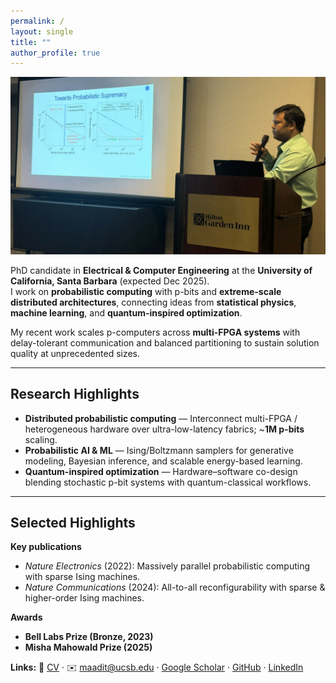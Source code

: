 ```yaml
---
permalink: /
layout: single
title: ""
author_profile: true
---
```


<!-- HERO as a normal image (no cropping). Lives entirely in the right column. -->
<img src="/images/hero.jpeg" alt="Navid Aadit giving a talk" class="hero-img" />

PhD candidate in **Electrical & Computer Engineering** at the **University of California, Santa Barbara** (expected Dec 2025).  
I work on **probabilistic computing** with p-bits and **extreme-scale distributed architectures**, connecting ideas from **statistical physics**, **machine learning**, and **quantum-inspired optimization**.

My recent work scales p-computers across **multi-FPGA systems** with delay-tolerant communication and balanced partitioning to sustain solution quality at unprecedented sizes.

---

## Research Highlights
- **Distributed probabilistic computing** — Interconnect multi-FPGA / heterogeneous hardware over ultra-low-latency fabrics; ~**1M p-bits** scaling.
- **Probabilistic AI & ML** — Ising/Boltzmann samplers for generative modeling, Bayesian inference, and scalable energy-based learning.
- **Quantum-inspired optimization** — Hardware–software co-design blending stochastic p-bit systems with quantum-classical workflows.

---

## Selected Highlights
**Key publications**
- *Nature Electronics* (2022): Massively parallel probabilistic computing with sparse Ising machines.  
- *Nature Communications* (2024): All-to-all reconfigurability with sparse & higher-order Ising machines.

**Awards**
- **Bell Labs Prize (Bronze, 2023)**
- **Misha Mahowald Prize (2025)**

**Links:** 📄 [CV](/files/Aadit_CV_Fall2025.pdf) · ✉️ [maadit@ucsb.edu](mailto:maadit@ucsb.edu) ·
[Google Scholar](https://scholar.google.com/citations?user=KXA0nl4AAAAJ&hl=en) ·
[GitHub](https://github.com/navidaadit) ·
[LinkedIn](https://www.linkedin.com/in/navidanjumaadit/)
